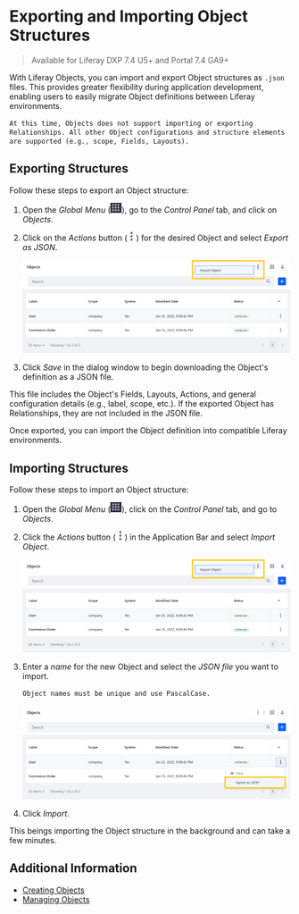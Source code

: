 # Exporting and Importing Object Structures

> Available for Liferay DXP 7.4 U5+ and Portal 7.4 GA9+

With Liferay Objects, you can import and export Object structures as `.json` files. This provides greater flexibility during application development, enabling users to easily migrate Object definitions between Liferay environments.

```{important}
At this time, Objects does not support importing or exporting Relationships. All other Object configurations and structure elements are supported (e.g., scope, Fields, Layouts).
```

## Exporting Structures

Follow these steps to export an Object structure:

1. Open the *Global Menu* (![Global Menu](../../../images/icon-applications-menu.png)), go to the *Control Panel* tab, and click on *Objects*.

1. Click on the *Actions* button (![Action Button](../../../images/icon-actions.png)) for the desired Object and select *Export as JSON*.

   ![Click the Actions button for the desired Object and select Export as JSON.](./exporting-and-importing-object-structures/images/01.png)

1. Click *Save* in the dialog window to begin downloading the Object's definition as a JSON file.

This file includes the Object's Fields, Layouts, Actions, and general configuration details (e.g., label, scope, etc.). If the exported Object has Relationships, they are not included in the JSON file.

Once exported, you can import the Object definition into compatible Liferay environments.

## Importing Structures

Follow these steps to import an Object structure:

1. Open the *Global Menu* (![Global Menu](../../../images/icon-applications-menu.png)), click on the *Control Panel* tab, and go to *Objects*.

1. Click the *Actions* button (![Actions Button](../../../images/icon-actions.png)) in the Application Bar and select *Import Object*.

   ![Click the Actions button in the Application Bar and select Import Object.](./exporting-and-importing-object-structures/images/02.png)

1. Enter a *name* for the new Object and select the *JSON file* you want to import.

   ```{important}
   Object names must be unique and use PascalCase.
   ```

   ![Enter a name and select the desired JSON file.](./exporting-and-importing-object-structures/images/03.png)

1. Click *Import*.

This beings importing the Object structure in the background and can take a few minutes.

## Additional Information

* [Creating Objects](./creating-objects.md)
* [Managing Objects](./managing-objects.md)
